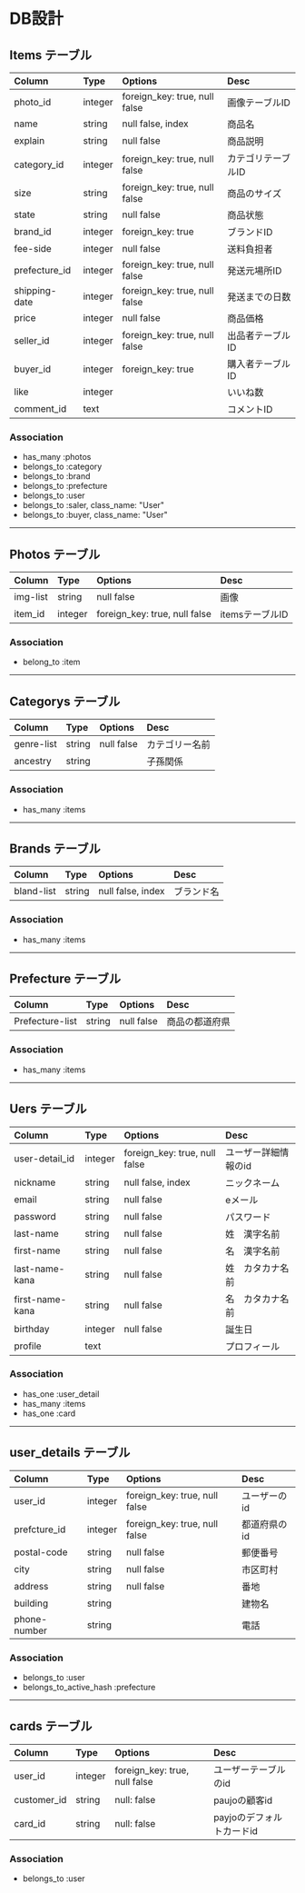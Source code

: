 # DB設計

## Items テーブル

| Column | Type | Options | Desc |
| :-- | :-- | :-- | :-- |
| photo_id | integer | foreign_key: true, null false | 画像テーブルID |
| name | string | null false, index | 商品名 |
| explain | string | null false | 商品説明 |
| category_id | integer | foreign_key: true, null false | カテゴリテーブルID |
| size | string | foreign_key: true, null false | 商品のサイズ |
| state | string | null false | 商品状態 |
| brand_id | integer | foreign_key: true | ブランドID |
| fee-side | integer | null false | 送料負担者 |
| prefecture_id |integer | foreign_key: true, null false | 発送元場所ID |
| shipping-date | integer | foreign_key: true, null false | 発送までの日数 |
| price | integer | null false | 商品価格 |
| seller_id |integer | foreign_key: true, null false | 出品者テーブルID |
| buyer_id |integer | foreign_key: true | 購入者テーブルID |
| like | integer || いいね数 |
| comment_id | text || コメントID |

### Association

- has_many   :photos
- belongs_to :category
- belongs_to :brand
- belongs_to :prefecture
- belongs_to :user
- belongs_to :saler, class_name: "User"
- belongs_to :buyer, class_name: "User"

---

## Photos テーブル

| Column | Type | Options | Desc |
| :-- | :-- | :-- | :-- |
| img-list | string | null false | 画像 |
| item_id | integer | foreign_key: true, null false | itemsテーブルID |

### Association

- belong_to :item

---

## Categorys テーブル

| Column | Type | Options | Desc |
| :-- | :-- | :-- | :-- |
| genre-list | string | null false | カテゴリー名前 |
| ancestry | string |  | 子孫関係 |

### Association

- has_many :items

---

## Brands テーブル

| Column | Type | Options | Desc |
| :-- | :-- | :-- | :-- |
| bland-list | string | null false, index | ブランド名 |

### Association

- has_many :items

---

## Prefecture テーブル

| Column | Type | Options | Desc |
| :-- | :-- | :-- | :-- |
| Prefecture-list | string | null false | 商品の都道府県 |

### Association

- has_many :items

---

## Uers テーブル

| Column | Type | Options | Desc |
| :-- | :-- | :-- | :-- |
| user-detail_id | integer | foreign_key: true, null false | ユーザー詳細情報のid |
| nickname | string | null false, index | ニックネーム |
| email | string | null false | eメール |
| password | string | null false | パスワード |
| last-name | string | null false | 姓　漢字名前 |
| first-name | string | null false | 名　漢字名前 |
| last-name-kana | string | null false | 姓　カタカナ名前 |
| first-name-kana | string | null false | 名　カタカナ名前 |
| birthday | integer | null false | 誕生日 |
| profile | text |  | プロフィール |

### Association

- has_one :user_detail
- has_many :items
- has_one :card

---

## user_details テーブル

| Column | Type | Options | Desc |
| :-- | :-- | :-- | :-- |
| user_id | integer | foreign_key: true, null false | ユーザーのid|
| prefcture_id | integer | foreign_key: true, null false | 都道府県のid |
| postal-code | string | null false | 郵便番号 |
| city | string | null false | 市区町村 |
| address | string | null false | 番地 |
| building | string |  | 建物名 |
| phone-number | string |  | 電話 |

### Association

- belongs_to :user
- belongs_to_active_hash :prefecture

---

## cards テーブル

| Column | Type | Options | Desc |
| :-- | :-- | :-- | :-- |
| user_id | integer | foreign_key: true, null false | ユーザーテーブルのid |
| customer_id | string | null: false | paujoの顧客id |
| card_id | string | null: false | payjoのデフォルトカードid |

### Association

- belongs_to :user
